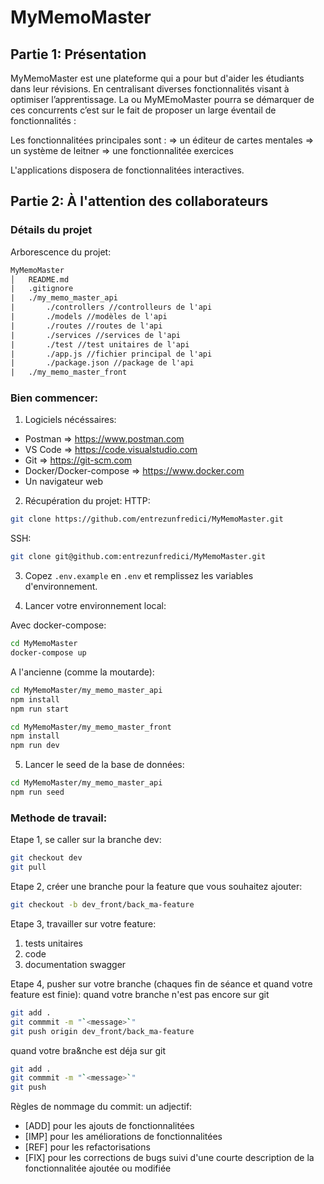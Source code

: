 # MyMemoMaster

## Partie 1: Présentation
MyMemoMaster est une plateforme qui a pour but d'aider les étudiants dans leur révisions. En centralisant diverses fonctionnalités visant à optimiser l’apprentissage. La ou MyMEmoMaster pourra se démarquer de ces concurrents c’est sur le fait de proposer un large éventail de fonctionnalités :

Les fonctionnalitées principales sont :
⇒ un éditeur de cartes mentales
⇒ un système de leitner
⇒ une fonctionnalitée exercices

L'applications disposera de fonctionnalitées interactives.

## Partie 2: À l'attention des collaborateurs

### Détails du projet

Arborescence du projet:

```txt
MyMemoMaster
│   README.md
|   .gitignore
|   ./my_memo_master_api
|       ./controllers //controlleurs de l'api
|       ./models //modèles de l'api
|       ./routes //routes de l'api
|       ./services //services de l'api
|       ./test //test unitaires de l'api
|       ./app.js //fichier principal de l'api
|       ./package.json //package de l'api
|   ./my_memo_master_front
```

### Bien commencer:

1. Logiciels nécéssaires:

- Postman ⇒ https://www.postman.com
- VS Code ⇒ https://code.visualstudio.com
- Git ⇒ https://git-scm.com
- Docker/Docker-compose ⇒ https://www.docker.com
- Un navigateur web

2. Récupération du projet:
HTTP:
```sh
git clone https://github.com/entrezunfredici/MyMemoMaster.git
```

SSH:
```sh
git clone git@github.com:entrezunfredici/MyMemoMaster.git

```

3. Copez `.env.example` en `.env` et remplissez les variables d'environnement.

4. Lancer votre environnement local:

Avec docker-compose:
```sh
cd MyMemoMaster
docker-compose up
```

A l'ancienne (comme la moutarde):
```sh
cd MyMemoMaster/my_memo_master_api
npm install
npm run start
```
```sh
cd MyMemoMaster/my_memo_master_front
npm install
npm run dev
```

5. Lancer le seed de la base de données:

```sh
cd MyMemoMaster/my_memo_master_api
npm run seed
```

### Methode de travail:

Etape 1, se caller sur la branche dev:

```sh
git checkout dev
git pull
```

Etape 2, créer une branche pour la feature que vous souhaitez ajouter:

```sh
git checkout -b dev_front/back_ma-feature
```

Etape 3, travailler sur votre feature:

1. tests unitaires
2. code
3. documentation swagger

Etape 4, pusher sur votre branche (chaques fin de séance et quand votre feature est finie):
quand votre branche n'est pas encore sur git

```sh
git add .
git commmit -m "`<message>`"
git push origin dev_front/back_ma-feature
```

quand votre bra&nche est déja sur git

```sh
git add .
git commmit -m "`<message>`"
git push
```

Règles de nommage du commit:
un adjectif:

- [ADD] pour les ajouts de fonctionnalitées
- [IMP] pour les améliorations de fonctionnalitées
- [REF] pour les refactorisations
- [FIX] pour les corrections de bugs
  suivi d'une courte description de la fonctionnalitée ajoutée ou modifiée

<!-- ## Organisation du travail -->

<!-- <table>
  <thead>
    <tr>
      <th>Étapes</th>
      <th colspan="8">Tâches de dev</th>
      <th>Tâches de design</th>
    </tr>
    <tr>
      <th>Étapes</th>
      <th>Dev 1</th>
      <th>Dev 2</th>
      <th>Dev 3</th>
      <th>Dev 4</th>
      <th>Dev 5</th>
      <th>Dev 6</th>
      <th>Dev 7</th>
      <th>Dev 8</th>
      <th>Crea 1</th>
    </tr>
  </thead>
  <tbody>
    <tr>
      <td>Étape 1</td>
      <td></td>
      <td></td>
      <td></td>
      <td></td>
      <td></td>
      <td></td>
      <td></td>
      <td></td>
      <td></td>
    </tr>
    <tr>
      <td>Étape 2</td>
      <td></td>
      <td></td>
      <td></td>
      <td></td>
      <td></td>
      <td></td>
      <td></td>
      <td></td>
      <td></td>
    </tr>
    <tr>
      <td>Étape 3</td>
      <td></td>
      <td></td>
      <td></td>
      <td></td>
      <td></td>
      <td></td>
      <td></td>
      <td></td>
      <td></td>
    </tr>
    <tr>
      <td>Étape 4</td>
      <td></td>
      <td></td>
      <td></td>
      <td></td>
      <td></td>
      <td></td>
      <td></td>
      <td></td>
      <td></td>
    </tr>
    <tr>
      <td>Étape 5</td>
      <td></td>
      <td></td>
      <td></td>
      <td></td>
      <td></td>
      <td></td>
      <td></td>
      <td></td>
      <td></td>
    </tr>
    <tr>
      <td>Étape 6</td>
      <td></td>
      <td></td>
      <td></td>
      <td></td>
      <td></td>
      <td></td>
      <td></td>
      <td></td>
      <td></td>
    </tr>
    <tr>
      <td>Étape 7</td>
      <td></td>
      <td></td>
      <td></td>
      <td></td>
      <td></td>
      <td></td>
      <td></td>
      <td></td>
      <td></td>
    </tr>
    <tr>
      <td>Étape 8</td>
     <td></td>
      <td></td>
      <td></td>
      <td></td>
      <td></td>
      <td></td>
      <td></td>
      <td></td>
      <td></td>
    </tr>
    <tr>
      <td>Étape 9</td>
      <td></td>
      <td></td>
      <td></td>
      <td></td>
      <td></td>
      <td></td>
      <td></td>
      <td></td>
      <td></td>
    </tr>
    <tr>
      <td>Étape 10</td>
      <td></td>
      <td></td>
      <td></td>
      <td></td>
      <td></td>
      <td></td>
      <td></td>
      <td></td>
      <td></td>
    </tr>
  </tbody>
</table> -->
